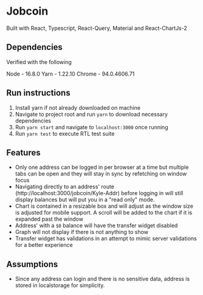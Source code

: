 # Jobcoin

Built with React, Typescript, React-Query, Material and React-ChartJs-2

## Dependencies

Verified with the following

Node - 16.8.0
Yarn - 1.22.10
Chrome - 94.0.4606.71

## Run instructions

1. Install yarn if not already downloaded on machine
2. Navigate to project root and run `yarn` to download necessary dependencies
3. Run `yarn start` and navigate to `localhost:3000` once running
4. Run `yarn test` to execute RTL test suite

## Features

- Only one address can be logged in per browser at a time but multiple tabs can be open and they will stay in sync by refetching on window focus
- Navigating directly to an address' route (http://localhost:3000/jobcoin/Kyle-Addr) before logging in will still display balances but will put you in a "read only" mode.
- Chart is contained in a resizable box and will adjust as the window size is adjusted for mobile support. A scroll will be added to the chart if it is expanded past the window
- Address' with a `$0` balance will have the transfer widget disabled
- Graph will not display if there is not anything to show
- Transfer widget has validations in an attempt to mimic server validations for a better experience

## Assumptions

- Since any address can login and there is no sensitive data, address is stored in localstorage for simplicity.
